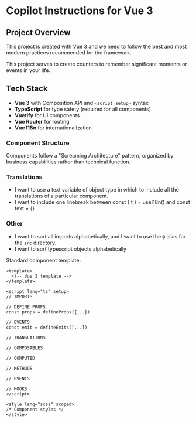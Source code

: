 # Copilot Instructions for Vue 3

## Project Overview

This project is created with Vue 3 and we need to follow the best and most modern practices recommended for the framework.

This project serves to create counters to remember significant moments or events in your life.

## Tech Stack

- **Vue 3** with Composition API and `<script setup>` syntax
- **TypeScript** for type safety (required for all components)
- **Vuetify** for UI components
- **Vue Router** for routing
- **Vue I18n** for internationalization

### Component Structure

Components follow a "Screaming Architecture" pattern, organized by business capabilities rather than technical function.

### Translations

- I want to use a text variable of object type in which to include all the translations of a particular component.
- I want to include one linebreak between const { t } = useI18n()
  and const text = {}

### Other

- I want to sort all imports alphabetically, and I want to use the `@` alias for the `src` directory.
- I want to sort typescript objects alphabetically

Standard component template:

```vue
<template>
  <!-- Vue 3 template -->
</template>

<script lang="ts" setup>
// IMPORTS

// DEFINE PROPS
const props = defineProps({...})

// EVENTS
const emit = defineEmits([...])

// TRANSLATIONS

// COMPOSABLES

// COMPUTED

// METHODS

// EVENTS

// HOOKS
</script>

<style lang="scss" scoped>
/* Component styles */
</style>
```
